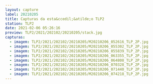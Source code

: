 ```yaml
---
layout: capture
label: 20210205
title: Capturas da esta&ccedil;&atilde;o TLP2
station: TLP2
date: 2021-02-06 05:26:16
preview: TLP2/2021/202102/20210205/stack.jpg
capturas:
  - imagem: TLP2/2021/202102/20210205/M20210206_052616_TLP_2P.jpg
  - imagem: TLP2/2021/202102/20210205/M20210206_055302_TLP_2P.jpg
  - imagem: TLP2/2021/202102/20210205/M20210206_055839_TLP_2P.jpg
  - imagem: TLP2/2021/202102/20210205/M20210206_063355_TLP_2P.jpg
  - imagem: TLP2/2021/202102/20210205/M20210206_064808_TLP_2P.jpg
  - imagem: TLP2/2021/202102/20210205/M20210206_070328_TLP_2P.jpg
  - imagem: TLP2/2021/202102/20210205/M20210206_071440_TLP_2P.jpg
  - imagem: TLP2/2021/202102/20210205/M20210206_074218_TLP_2P.jpg
---
```

